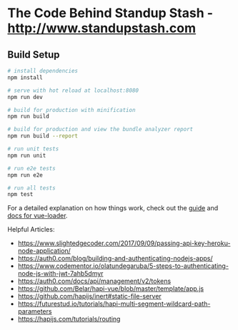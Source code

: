 # The Code Behind Standup Stash - http://www.standupstash.com

## Build Setup

``` bash
# install dependencies
npm install

# serve with hot reload at localhost:8080
npm run dev

# build for production with minification
npm run build

# build for production and view the bundle analyzer report
npm run build --report

# run unit tests
npm run unit

# run e2e tests
npm run e2e

# run all tests
npm test
```

For a detailed explanation on how things work, check out the [guide](http://vuejs-templates.github.io/webpack/) and [docs for vue-loader](http://vuejs.github.io/vue-loader).

Helpful Articles:
* https://www.slightedgecoder.com/2017/09/09/passing-api-key-heroku-node-application/
* https://auth0.com/blog/building-and-authenticating-nodejs-apps/
* https://www.codementor.io/olatundegaruba/5-steps-to-authenticating-node-js-with-jwt-7ahb5dmyr
* https://auth0.com/docs/api/management/v2/tokens
* https://github.com/Belar/hapi-vue/blob/master/template/app.js
* https://github.com/hapijs/inert#static-file-server
* https://futurestud.io/tutorials/hapi-multi-segment-wildcard-path-parameters
* https://hapijs.com/tutorials/routing
